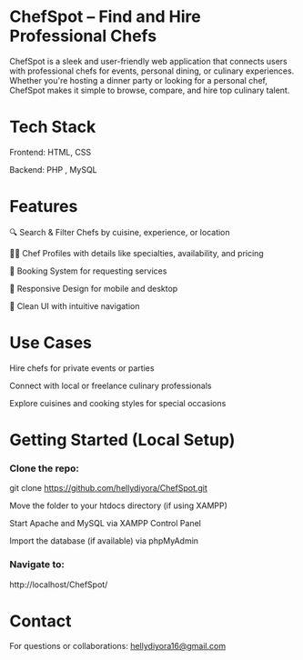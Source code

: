 # ChefSpot – Find and Hire Professional Chefs
ChefSpot is a sleek and user-friendly web application that connects users with professional chefs for events, personal dining, or culinary experiences. Whether you're hosting a dinner party or looking for a personal chef, ChefSpot makes it simple to browse, compare, and hire top culinary talent.


# Tech Stack
Frontend: HTML, CSS

Backend: PHP , MySQL

# Features
🔍 Search & Filter Chefs by cuisine, experience, or location

👨‍🍳 Chef Profiles with details like specialties, availability, and pricing

📩 Booking System for requesting services

📱 Responsive Design for mobile and desktop

🧾 Clean UI with intuitive navigation

# Use Cases
Hire chefs for private events or parties

Connect with local or freelance culinary professionals

Explore cuisines and cooking styles for special occasions

# Getting Started (Local Setup)

### Clone the repo:
git clone https://github.com/hellydiyora/ChefSpot.git

Move the folder to your htdocs directory (if using XAMPP)

Start Apache and MySQL via XAMPP Control Panel

Import the database (if available) via phpMyAdmin

### Navigate to:
http://localhost/ChefSpot/

# Contact
For questions or collaborations: hellydiyora16@gmail.com
